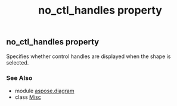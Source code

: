 ﻿---
title: no_ctl_handles property
second_title: Aspose.Diagram for Python via .NET API References
description: 
type: docs
weight: 160
url: /python-net/aspose.diagram/misc/no_ctl_handles/
is_root: false
---

## no_ctl_handles property


Specifies whether control handles are displayed when the shape is selected.

### See Also
* module [aspose.diagram](../../)
* class [Misc](/diagram/python-net/aspose.diagram/misc)
